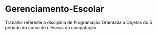 # Gerenciamento-Escolar
Trabalho referente a disciplina de Programação Orientada a Objetos do 5 período do curso de ciências da computação
